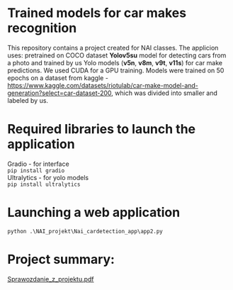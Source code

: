 # Trained models for car makes recognition
This repository contains a project created for NAI classes. The applicion uses: pretrained on COCO dataset **Yolov5su** model for detecting cars from a photo and trained by us Yolo models (**v5n**, **v8m**, **v9t**, **v11s**) for car make predictions. We used CUDA for a GPU training. Models were trained on 50 epochs on a dataset from kaggle - https://www.kaggle.com/datasets/riotulab/car-make-model-and-generation?select=car-dataset-200, which was divided into smaller and labeled by us. 
# Required libraries to launch the application
Gradio - for interface <br>
```pip install gradio```<br>
Ultralytics - for yolo models <br>
```pip install ultralytics```<br>
# Launching a web application
```python .\NAI_projekt\Nai_cardetection_app\app2.py```
# Project summary:
[Sprawozdanie_z_projektu.pdf](https://github.com/user-attachments/files/18588960/Sprawozdanie_z_projektu.pdf)
